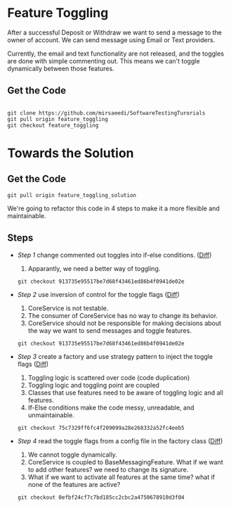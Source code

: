 # Feature Toggling 

After a successful Deposit or Withdraw we want to send  a message to the owner of account. We can send message using Email or Text providers. 

Currently, the email and text functionality are not released, and the toggles are done with simple commenting out.
This means we can't toggle dynamically between those features.

## Get the Code
```

git clone https://github.com/mirsaeedi/SoftwareTestingTurorials
git pull origin feature_toggling
git checkout feature_toggling

```
# Towards the Solution


## Get the Code

```
git pull origin feature_toggling_solution

```


We're going to refactor this code in 4 steps to make it a more flexible and maintainable.

## Steps

* _Step 1_ change commented out toggles into if-else conditions. ([Diff](https://github.com/mirsaeedi/SoftwareTestingTurorials/compare/4c73143a4d9f410b0bcd9202a4922181415e7db1..913735e95517be7d68f43461ed86b4f0941de02e]))
  1. Apparantly, we need a better way of toggling.
  
  ```
  git checkout 913735e95517be7d68f43461ed86b4f0941de02e
  ```
* _Step 2_ use inversion of control for the toggle flags ([Diff](https://github.com/mirsaeedi/SoftwareTestingTurorials/compare/913735e95517be7d68f43461ed86b4f0941de02e..1e82cc021a60fe0691544f3931848d83a8a467b5]))
  1. CoreService is not testable.
  2. The consumer of CoreService has no way to change its behavior.
  3. CoreService should not be responsible for making decisions about the way we want to send messages and toggle features.
  
  ```
  git checkout 913735e95517be7d68f43461ed86b4f0941de02e
  ```
* _Step 3_ create a factory and use strategy pattern to inject the toggle flags ([Diff](https://github.com/mirsaeedi/SoftwareTestingTurorials/compare/1e82cc021a60fe0691544f3931848d83a8a467b5..75c7329ff6fc4f209099a28e268332a52fc4eeb5]))
  1. Toggling logic is scattered over code (code duplication)
  2. Toggling logic and toggling point are coupled
  3. Classes that use features need to be aware of toggling logic and all features.
  4. If-Else conditions make the code messy, unreadable, and unmaintainable.
  
  
  ```
  git checkout 75c7329ff6fc4f209099a28e268332a52fc4eeb5
  ```
  
* _Step 4_ read the toggle flags from a config file in the factory class ([Diff](https://github.com/mirsaeedi/SoftwareTestingTurorials/compare/75c7329ff6fc4f209099a28e268332a52fc4eeb5..0efbf24cf7c7bd185cc2cbc2a4750678910d3f04]))
  1. We cannot toggle dynamically.
  2. CoreService is coupled to BaseMessagingFeature. What if we want to add other features? we need to change its signature.
  3. What if we want to activate all features at the same time? what if none of the features are active?


  ```
  git checkout 0efbf24cf7c7bd185cc2cbc2a4750678910d3f04
  ```
